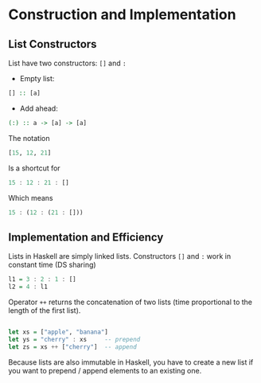 # Construction and Implementation

## List Constructors

List have two constructors: `[]` and `:`

- Empty list:

```hs
[] :: [a]
```

- Add ahead:

```hs
(:) :: a -> [a] -> [a]
```

The notation

```hs
[15, 12, 21]
```

Is a shortcut for

```hs
15 : 12 : 21 : []
```

Which means

```hs
15 : (12 : (21 : []))
```


## Implementation and Efficiency

Lists in Haskell are simply linked lists.
Constructors `[]` and `:` work in constant time (DS sharing)

```hs
l1 = 3 : 2 : 1 : []
l2 = 4 : l1
```

Operator `++` returns the concatenation of two lists (time proportional to the length of the first list).

```hs

let xs = ["apple", "banana"]
let ys = "cherry" : xs     -- prepend
let zs = xs ++ ["cherry"]  -- append

```

Because lists are also immutable in Haskell, you have to create a new list if you want to prepend / append elements to an existing one.
